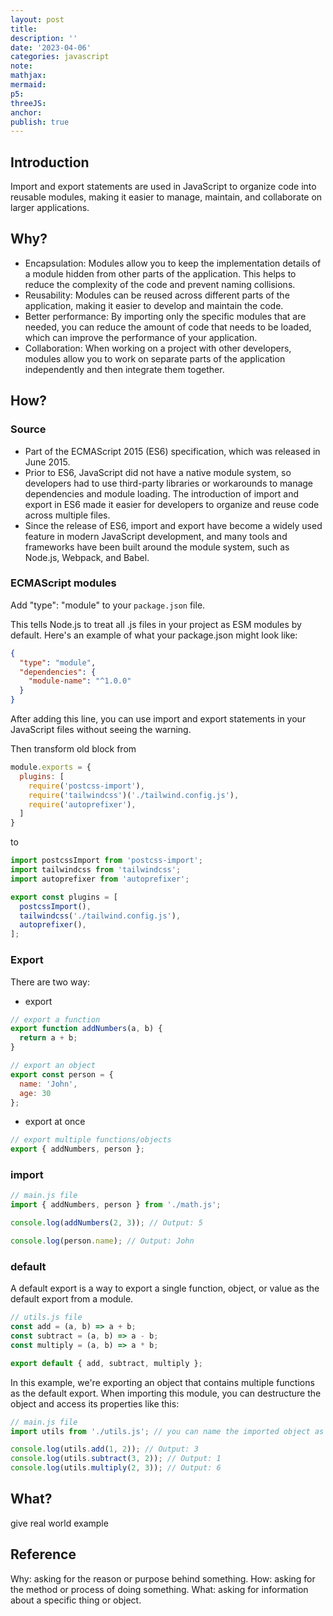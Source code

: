 ```yaml
---
layout: post
title:
description: ''
date: '2023-04-06'
categories: javascript
note:
mathjax:
mermaid:
p5:
threeJS:
anchor:
publish: true
---
```


## Introduction

Import and export statements are used in JavaScript to organize code into reusable modules, making it easier to manage, maintain, and collaborate on larger applications.

## Why?

* Encapsulation: Modules allow you to keep the implementation details of a module hidden from other parts of the application. This helps to reduce the complexity of the code and prevent naming collisions.
* Reusability: Modules can be reused across different parts of the application, making it easier to develop and maintain the code.
* Better performance: By importing only the specific modules that are needed, you can reduce the amount of code that needs to be loaded, which can improve the performance of your application.
* Collaboration: When working on a project with other developers, modules allow you to work on separate parts of the application independently and then integrate them together.

## How?

### Source

* Part of the ECMAScript 2015 (ES6) specification, which was released in June 2015.
* Prior to ES6, JavaScript did not have a native module system, so developers had to use third-party libraries or workarounds to manage dependencies and module loading. The introduction of import and export in ES6 made it easier for developers to organize and reuse code across multiple files.
* Since the release of ES6, import and export have become a widely used feature in modern JavaScript development, and many tools and frameworks have been built around the module system, such as Node.js, Webpack, and Babel.

### ECMAScript modules

Add "type": "module" to your `package.json` file.

This tells Node.js to treat all .js files in your project as ESM modules by default. Here's an example of what your package.json might look like:

```JSON
{
  "type": "module",
  "dependencies": {
    "module-name": "^1.0.0"
  }
}
```

After adding this line, you can use import and export statements in your JavaScript files without seeing the warning.

Then transform old block from

```javascript
module.exports = {
  plugins: [
    require('postcss-import'),
    require('tailwindcss')('./tailwind.config.js'),
    require('autoprefixer'),
  ]
}
```

to

```javascript
import postcssImport from 'postcss-import';
import tailwindcss from 'tailwindcss';
import autoprefixer from 'autoprefixer';

export const plugins = [
  postcssImport(),
  tailwindcss('./tailwind.config.js'),
  autoprefixer(),
];
```

### Export

There are two way:

* export

```javascript
// export a function
export function addNumbers(a, b) {
  return a + b;
}

// export an object
export const person = {
  name: 'John',
  age: 30
};
```

* export at once

```javascript
// export multiple functions/objects
export { addNumbers, person };
```

### import

```javascript
// main.js file
import { addNumbers, person } from './math.js';

console.log(addNumbers(2, 3)); // Output: 5

console.log(person.name); // Output: John
```

### default

A default export is a way to export a single function, object, or value as the default export from a module.

```javascript
// utils.js file
const add = (a, b) => a + b;
const subtract = (a, b) => a - b;
const multiply = (a, b) => a * b;

export default { add, subtract, multiply };
```

In this example, we're exporting an object that contains multiple functions as the default export. When importing this module, you can destructure the object and access its properties like this:

```javascript
// main.js file
import utils from './utils.js'; // you can name the imported object as anything you want

console.log(utils.add(1, 2)); // Output: 3
console.log(utils.subtract(3, 2)); // Output: 1
console.log(utils.multiply(2, 3)); // Output: 6
```

## What?

give real world example

## Reference

Why: asking for the reason or purpose behind something.
How: asking for the method or process of doing something.
What: asking for information about a specific thing or object.
